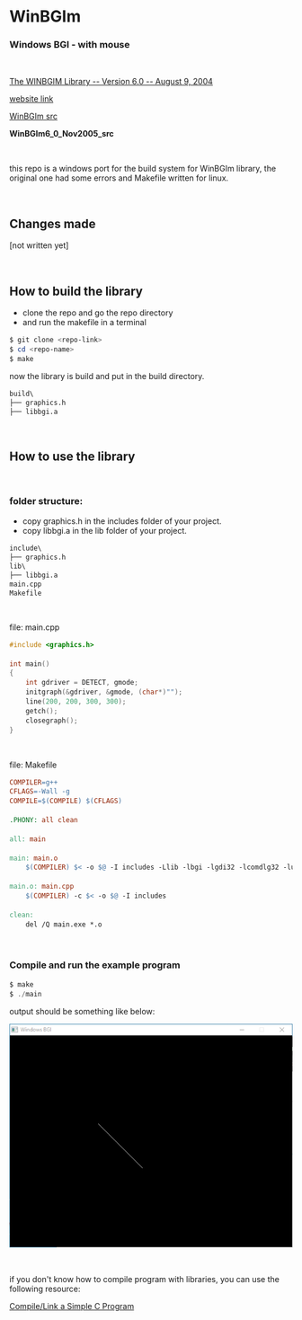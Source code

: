 # WinBGIm

### Windows BGI - with mouse

<br>

[The WINBGIM Library -- Version 6.0 -- August 9, 2004](https://home.cs.colorado.edu/~main/cs1300/doc/bgi/bgi.html)

[website link](http://winbgim.codecutter.org/)

[WinBGIm src](http://winbgim.codecutter.org/V6_0/WinBGIm6_0_Nov2005_src.zip)

**WinBGIm6_0_Nov2005_src**

<br>

this repo is a windows port for the build system for WinBGIm library, the original one had some errors and Makefile written for linux.

<br>

## Changes made

[not written yet]

<br>

## How to build the library

- clone the repo and go the repo directory
- and run the makefile in a terminal

```powershell
$ git clone <repo-link>
$ cd <repo-name>
$ make
```

now the library is build and put in the build directory.

```text
build\
├── graphics.h
├── libbgi.a
```

<br>

## How to use the library

<br>

### folder structure:

- copy graphics.h in the includes folder of your project.
- copy libbgi.a in the lib folder of your project.

```text
include\
├── graphics.h
lib\
├── libbgi.a
main.cpp
Makefile
```

<br>

file: main.cpp

```cpp
#include <graphics.h>

int main()
{
    int gdriver = DETECT, gmode;
    initgraph(&gdriver, &gmode, (char*)"");
    line(200, 200, 300, 300);
    getch();
    closegraph();
}
```

<br>

file: Makefile

```Makefile
COMPILER=g++
CFLAGS=-Wall -g
COMPILE=$(COMPILE) $(CFLAGS)

.PHONY: all clean

all: main

main: main.o
	$(COMPILER) $< -o $@ -I includes -Llib -lbgi -lgdi32 -lcomdlg32 -luuid -loleaut32 -lole32

main.o: main.cpp
	$(COMPILER) -c $< -o $@ -I includes

clean:
	del /Q main.exe *.o
```

<br>

### Compile and run the example program

```powershell
$ make
$ ./main
```

output should be something like below:

![output.png](images/output.png)

<br>

if you don't know how to compile program with libraries, you can use the following resource:

[Compile/Link a Simple C Program](https://vdemir.github.io/linux/C-Compling-and-Linking/)

